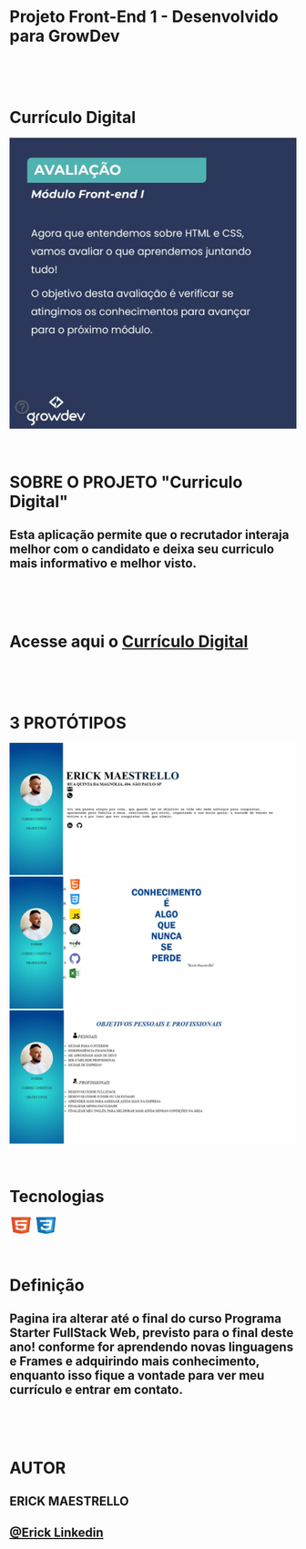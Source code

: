 # Projeto Front-End 1 - Desenvolvido para GrowDev
<br>
<br>
<br>

# Currículo Digital
![avaliação](./img/avaliacao.jpg)
<br>
<br>
<br>

# SOBRE O PROJETO "Curriculo Digital"
## Esta aplicação permite que o recrutador interaja melhor com o candidato e deixa seu curriculo mais informativo e melhor visto.
<br>
<br>
<br>

# Acesse aqui o [Currículo Digital](https://erickcurriculodigital.netlify.app/)
<br>
<br>
<br>

# 3 PROTÓTIPOS
![](./img/Sobre.jpg)
![](./img/conhecimento.jpg)
![](./img/objetivos.jpg)
<br>
<br>
<br>

# Tecnologias
<img align="center" alt="erick-HTML" height="30" width="40" src="https://raw.githubusercontent.com/devicons/devicon/master/icons/html5/html5-original.svg">
<img align="center" alt="erick-CSS" height="30" width="40" src="https://raw.githubusercontent.com/devicons/devicon/master/icons/css3/css3-original.svg">
<br>
<br>
<br>

# Definição
## Pagina ira alterar até o final do curso Programa Starter FullStack Web, previsto para o final deste ano! conforme for aprendendo novas linguagens e Frames e adquirindo mais conhecimento, enquanto isso fique a vontade para ver meu currículo e entrar em contato.
<br>
<br>
<br>

# AUTOR

## ERICK MAESTRELLO
## [@Erick Linkedin](https://www.linkedin.com/in/erick-maestrello/)
